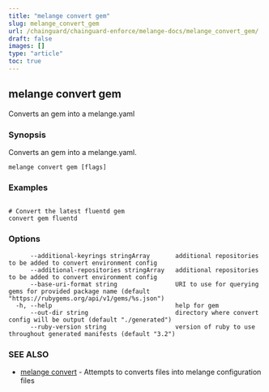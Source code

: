 ```yaml
---
title: "melange convert gem"
slug: melange_convert_gem
url: /chainguard/chainguard-enforce/melange-docs/melange_convert_gem/
draft: false
images: []
type: "article"
toc: true
---
```

## melange convert gem

Converts an gem into a melange.yaml

### Synopsis

Converts an gem into a melange.yaml.

```
melange convert gem [flags]
```

### Examples

```

# Convert the latest fluentd gem
convert gem fluentd
```

### Options

```
      --additional-keyrings stringArray       additional repositories to be added to convert environment config
      --additional-repositories stringArray   additional repositories to be added to convert environment config
      --base-uri-format string                URI to use for querying gems for provided package name (default "https://rubygems.org/api/v1/gems/%s.json")
  -h, --help                                  help for gem
      --out-dir string                        directory where convert config will be output (default "./generated")
      --ruby-version string                   version of ruby to use throughout generated manifests (default "3.2")
```

### SEE ALSO

* [melange convert](/chainguard/chainguard-enforce/melange-docs/melange_convert/)	 - Attempts to converts files into melange configuration files

